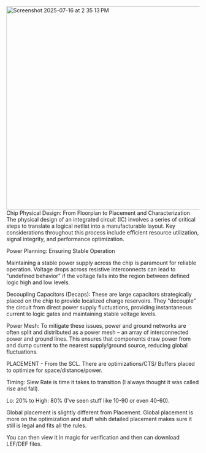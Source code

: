 <img width="827" height="530" alt="Screenshot 2025-07-16 at 2 35 13 PM" src="https://github.com/user-attachments/assets/d65be8b6-127e-4db5-a8bb-6678ae33121c" />
Chip Physical Design: From Floorplan to Placement and Characterization
The physical design of an integrated circuit (IC) involves a series of critical steps to translate a logical netlist into a manufacturable layout. Key considerations throughout this process include efficient resource utilization, signal integrity, and performance optimization.

Power Planning: Ensuring Stable Operation

Maintaining a stable power supply across the chip is paramount for reliable operation. Voltage drops across resistive interconnects can lead to "undefined behavior" if the voltage falls into the region between defined logic high and low levels.

Decoupling Capacitors (Decaps): These are large capacitors strategically placed on the chip to provide localized charge reservoirs. They "decouple" the circuit from direct power supply fluctuations, providing instantaneous current to logic gates and maintaining stable voltage levels.

Power Mesh: To mitigate these issues, power and ground networks are often split and distributed as a power mesh – an array of interconnected power and ground lines. This ensures that components draw power from and dump current to the nearest supply/ground source, reducing global fluctuations.



PLACEMENT - From the SCL. There are optimizations/CTS/ Buffers placed to optimize for space/distance/power.


Timing:
Slew Rate is time it takes to transition (I always thought it was called rise and fall).

Lo: 20% to High: 80% (I've seen stuff like 10-90 or even 40-60).

Global placement is slightly different from Placement. Global placement is more on the optimization and stuff whih detailed placement makes sure it still is legal and fits all the rules.

You can then view it in magic for verification and then can download LEF/DEF files.

